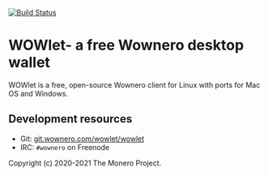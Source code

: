 [![Build Status](https://ci.wownero.com/api/badges/wowlet/wowlet/status.svg)](https://ci.wownero.com/wowlet/wowlet)

# WOWlet- a free Wownero desktop wallet 


WOWlet is a free, open-source Wownero client for Linux with ports for Mac OS and Windows.

## Development resources
* Git: [git.wownero.com/wowlet/wowlet](https://git.wownero.com/wowlet/wowlet)
* IRC: `#wownero` on Freenode

Copyright (c) 2020-2021 The Monero Project.
